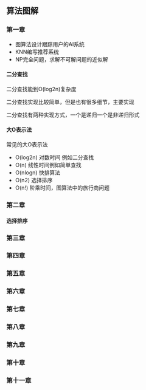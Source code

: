 ## 算法图解
### 第一章

* 图算法设计跟踪用户的AI系统
* KNN编写推荐系统
* NP完全问题，求解不可解问题的近似解



#### 二分查找

二分查找能到O(log2n)复杂度

二分查找实现比较简单，但是也有很多细节，主要实现

二分查找有两种实现方式，一个是递归一个是非递归形式

#### 大O表示法

常见的大O表示法

* O(log2n) 对数时间 例如二分查找 
* O(n) 线性时间例如简单查找
* O(nlogn) 快排算法
* O(n2) 选择排序
* O(n!)  阶乘时间，图算法中的旅行商问题

### 第二章

#### 选择排序



### 第三章

### 第四章

### 第五章

### 第六章

### 第七章

### 第八章

### 第九章

### 第十章

### 第十一章

